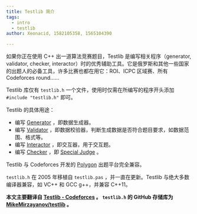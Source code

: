 ```yaml
---
title: Testlib 简介
tags:
  - intro
  - testlib
author: Xeonacid, 1582105358, 1565104390

---
```


如果你正在使用 C++ 出一道算法竞赛题目，Testlib 是编写相关程序（generator, validator, checker, interactor）时的优秀辅助工具。它是俄罗斯和其他一些国家的出题人的必备工具，许多比赛也都在用它：ROI、ICPC 区域赛、所有 Codeforces round……

Testlib 库仅有 `testlib.h` 一个文件，使用时仅需在所编写的程序开头添加 `#include "testlib.h"` 即可。

Testlib 的具体用途：

- 编写 [Generator](./generator.md) ，即数据生成器。
- 编写 [Validator](./validator.md) ，即数据校验器，判断生成数据是否符合题目要求，如数据范围、格式等。
- 编写 [Interactor](./interactor.md) ，即交互器，用于交互题。
- 编写 [Checker](./checker.md) ，即 [Special Judge](../spj.md) 。

Testlib 与 Codeforces 开发的 [Polygon](https://polygon.codeforces.com/) 出题平台完全兼容。

 `testlib.h` 在 2005 年移植自 `testlib.pas` ，并一直在更新。Testlib 与绝大多数编译器兼容，如 VC++ 和 GCC g++，并兼容 C++11。

 **本文主要翻译自 [Testlib - Codeforces](https://codeforces.com/testlib) 。 `testlib.h` 的 GitHub 存储库为 [MikeMirzayanov/testlib](https://github.com/MikeMirzayanov/testlib) 。** 
